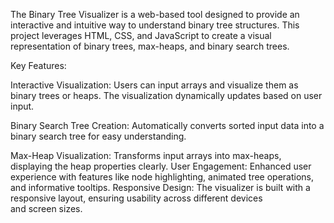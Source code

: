 The Binary Tree Visualizer is a web-based tool designed to provide an interactive and intuitive way to understand binary tree structures. This project leverages HTML, CSS, and JavaScript to create a visual representation of binary trees, max-heaps, and binary search trees.

Key Features:

Interactive Visualization: Users can input arrays and visualize them as binary trees or heaps. The visualization dynamically updates based on user input.

Binary Search Tree Creation: Automatically converts sorted input data into a binary search tree for easy understanding.

Max-Heap Visualization: Transforms input arrays into max-heaps, displaying the heap properties clearly. User Engagement: Enhanced user experience with features like node highlighting, animated tree operations, and informative tooltips. Responsive Design: The visualizer is built with a responsive layout, ensuring usability across different devices and screen sizes.